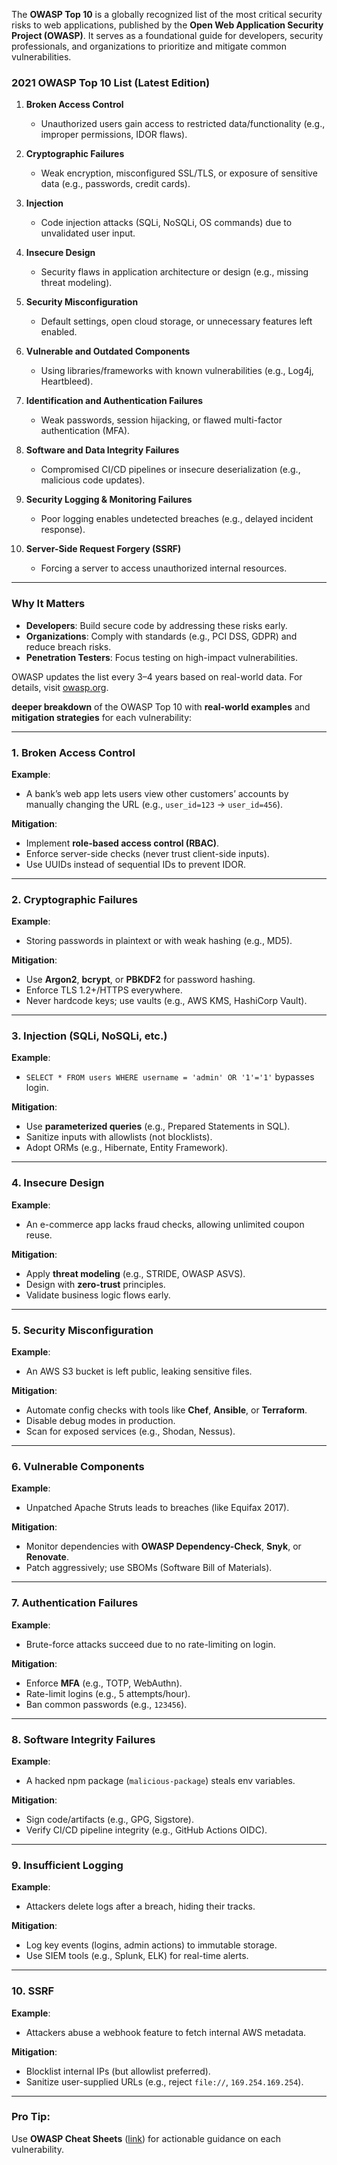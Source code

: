 The **OWASP Top 10** is a globally recognized list of the most critical security risks to web applications, published by the **Open Web Application Security Project (OWASP)**. It serves as a foundational guide for developers, security professionals, and organizations to prioritize and mitigate common vulnerabilities.  

### **2021 OWASP Top 10 List** (Latest Edition)  
1. **Broken Access Control**  
   - Unauthorized users gain access to restricted data/functionality (e.g., improper permissions, IDOR flaws).  

2. **Cryptographic Failures**  
   - Weak encryption, misconfigured SSL/TLS, or exposure of sensitive data (e.g., passwords, credit cards).  

3. **Injection**  
   - Code injection attacks (SQLi, NoSQLi, OS commands) due to unvalidated user input.  

4. **Insecure Design**  
   - Security flaws in application architecture or design (e.g., missing threat modeling).  

5. **Security Misconfiguration**  
   - Default settings, open cloud storage, or unnecessary features left enabled.  

6. **Vulnerable and Outdated Components**  
   - Using libraries/frameworks with known vulnerabilities (e.g., Log4j, Heartbleed).  

7. **Identification and Authentication Failures**  
   - Weak passwords, session hijacking, or flawed multi-factor authentication (MFA).  

8. **Software and Data Integrity Failures**  
   - Compromised CI/CD pipelines or insecure deserialization (e.g., malicious code updates).  

9. **Security Logging & Monitoring Failures**  
   - Poor logging enables undetected breaches (e.g., delayed incident response).  

10. **Server-Side Request Forgery (SSRF)**  
    - Forcing a server to access unauthorized internal resources.  

---  
### **Why It Matters**  
- **Developers**: Build secure code by addressing these risks early.  
- **Organizations**: Comply with standards (e.g., PCI DSS, GDPR) and reduce breach risks.  
- **Penetration Testers**: Focus testing on high-impact vulnerabilities.  

OWASP updates the list every 3–4 years based on real-world data. For details, visit [owasp.org](https://owasp.org/www-project-top-ten/).  


 **deeper breakdown** of the OWASP Top 10 with **real-world examples** and **mitigation strategies** for each vulnerability:

---

### **1. Broken Access Control**  
**Example**:  
- A bank’s web app lets users view other customers’ accounts by manually changing the URL (e.g., `user_id=123` → `user_id=456`).  

**Mitigation**:  
- Implement **role-based access control (RBAC)**.  
- Enforce server-side checks (never trust client-side inputs).  
- Use UUIDs instead of sequential IDs to prevent IDOR.  

---

### **2. Cryptographic Failures**  
**Example**:  
- Storing passwords in plaintext or with weak hashing (e.g., MD5).  

**Mitigation**:  
- Use **Argon2**, **bcrypt**, or **PBKDF2** for password hashing.  
- Enforce TLS 1.2+/HTTPS everywhere.  
- Never hardcode keys; use vaults (e.g., AWS KMS, HashiCorp Vault).  

---

### **3. Injection (SQLi, NoSQLi, etc.)**  
**Example**:  
- `SELECT * FROM users WHERE username = 'admin' OR '1'='1'` bypasses login.  

**Mitigation**:  
- Use **parameterized queries** (e.g., Prepared Statements in SQL).  
- Sanitize inputs with allowlists (not blocklists).  
- Adopt ORMs (e.g., Hibernate, Entity Framework).  

---

### **4. Insecure Design**  
**Example**:  
- An e-commerce app lacks fraud checks, allowing unlimited coupon reuse.  

**Mitigation**:  
- Apply **threat modeling** (e.g., STRIDE, OWASP ASVS).  
- Design with **zero-trust** principles.  
- Validate business logic flows early.  

---

### **5. Security Misconfiguration**  
**Example**:  
- An AWS S3 bucket is left public, leaking sensitive files.  

**Mitigation**:  
- Automate config checks with tools like **Chef**, **Ansible**, or **Terraform**.  
- Disable debug modes in production.  
- Scan for exposed services (e.g., Shodan, Nessus).  

---

### **6. Vulnerable Components**  
**Example**:  
- Unpatched Apache Struts leads to breaches (like Equifax 2017).  

**Mitigation**:  
- Monitor dependencies with **OWASP Dependency-Check**, **Snyk**, or **Renovate**.  
- Patch aggressively; use SBOMs (Software Bill of Materials).  

---

### **7. Authentication Failures**  
**Example**:  
- Brute-force attacks succeed due to no rate-limiting on login.  

**Mitigation**:  
- Enforce **MFA** (e.g., TOTP, WebAuthn).  
- Rate-limit logins (e.g., 5 attempts/hour).  
- Ban common passwords (e.g., `123456`).  

---

### **8. Software Integrity Failures**  
**Example**:  
- A hacked npm package (`malicious-package`) steals env variables.  

**Mitigation**:  
- Sign code/artifacts (e.g., GPG, Sigstore).  
- Verify CI/CD pipeline integrity (e.g., GitHub Actions OIDC).  

---

### **9. Insufficient Logging**  
**Example**:  
- Attackers delete logs after a breach, hiding their tracks.  

**Mitigation**:  
- Log key events (logins, admin actions) to immutable storage.  
- Use SIEM tools (e.g., Splunk, ELK) for real-time alerts.  

---

### **10. SSRF**  
**Example**:  
- Attackers abuse a webhook feature to fetch internal AWS metadata.  

**Mitigation**:  
- Blocklist internal IPs (but allowlist preferred).  
- Sanitize user-supplied URLs (e.g., reject `file://`, `169.254.169.254`).  

---

### **Pro Tip**:  
Use **OWASP Cheat Sheets** ([link](https://cheatsheetseries.owasp.org/)) for actionable guidance on each vulnerability.  
